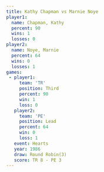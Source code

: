 ```yaml
---
title: Kathy Chapman vs Marnie Noye
player1:              
  name: Chapman, Kathy
  percent: 90         
  wins: 1             
  losses: 0           
player2:              
  name: Noye, Marnie  
  percent: 64         
  wins: 0             
  losses: 1           
games:
 - player1:         
     team: 'TR'     
     position: Third
     percent: 90    
     win: 1         
     loss: 0        
   player2:        
     team: 'PE'    
     position: Lead
     percent: 64   
     win: 0        
     loss: 1       
   event: Hearts       
   year: 1986          
   draw: Round Robin(3)
   score: TR 8 - PE 3  
---
```

